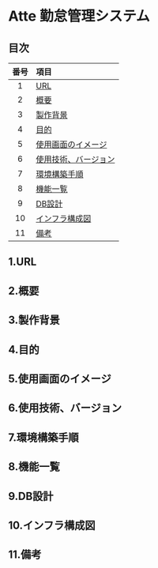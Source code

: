 # Atte 勤怠管理システム

## 目次
|  番号  |  項目  |
| :----: | :--- |
| 1 | [URL](#1url) |
| 2 | [概要](#2概要)|
| 3 | [製作背景](#3製作背景) |
| 4 | [目的](#4目的) |
| 5 | [使用画面のイメージ](#5使用画面のイメージ) |
| 6 | [使用技術、バージョン](#6使用技術バージョン) |
| 7 | [環境構築手順](#7環境構築手順) |
| 8 | [機能一覧](#8機能一覧) |
| 9 | [DB設計](#9db設計) |
| 10 | [インフラ構成図](#10インフラ構成図) |
| 11 | [備考](#11備考) |

## 1.URL

## 2.概要

## 3.製作背景

## 4.目的

## 5.使用画面のイメージ

## 6.使用技術、バージョン

## 7.環境構築手順

## 8.機能一覧

## 9.DB設計

## 10.インフラ構成図

## 11.備考
